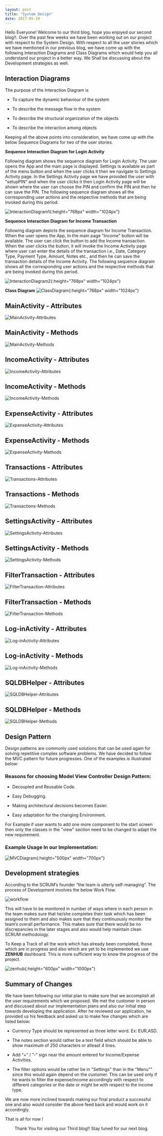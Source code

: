 ```yaml
---
layout: post
title: "System Design"
date: 2017-05-29
---
```


Hello Everyone!
Welcome to our third blog, hope you enjoyed our second blog!!.    Over the past few weeks we have been working out on our project with respect to the System Design. With respect to all the user stories which we have mentioned in our previous blog, we have come up with the following Interaction Diagrams and Class Diagrams which would help you all understand our project in a better way. We Shall be discussing about the Development strategies as well.

## Interaction Diagrams

The purpose of the Interaction Diagram is 

* To capture the dynamic behaviour of the system

* To describe the message flow in the system

* To describe the structural organization of the objects 

* To describe the interaction among objects

Keeping all the above points into consideration, we have come up with the below Sequence Diagrams for two of the user stories.

**Sequence Interaction Diagram for Login Activity**

Following diagram shows the sequence diagram for Login Activity. The user opens the App and the main page is displayed. Settings is available as part of the menu button and when the user clicks it then we navigate to Settings Activity page.  In the Settings Activity page we have provided the user with "setupPIN" and when the user clicks it then Login Activity page will be shown where the user can choose the PIN and confirm the PIN and then he can save the PIN. The following sequence diagram shows all the corresponding user actions and the respective methods that are being invoked during this period.

![InteractionDiagram1]({{site.baseurl}}/images/LoginActivity.jpeg "LogIn Activity"){:height="768px" width="1024px"}


**Sequence Interaction Diagram for Income Transaction**

Following diagram depicts the sequence diagram for Income Transaction. When the user opens the App, In the main page "Income" button will be available. The user can click the button to add the Income transaction. When the user clicks the button, it will invoke the Income Activity page where user can enter the details of the transaction i.e., Date, Category Type, Payment Type, Amount, Notes etc., and then he can save the transaction details of the Income Activity. The following sequence diagram shows all the corresponding user actions and the respective methods that are being invoked during this period. 

![InteractionDiagram2]({{site.baseurl}}/images/InteractionDiagram_for_Income_transaction-1.png "InteractionDiagram2"){:height="768px" width="1024px"}


**Class Diagram**
![ClassDiagram]({{site.baseurl}}/images/ClassDiagram.png "ClassDiagram"){:height="768px" width="1024px"}


## MainActivity - Attributes
![MainActivity-Attributes]({{site.baseurl}}/images/Main_Activity-Attributes.png "MainActivity-Attributes")


## MainActivity - Methods
![MainActivity-Methods]({{site.baseurl}}/images/Main_Activity-Methods.png "MainActivity-Methods")


## IncomeActivity - Attributes
![IncomeActivity-Attributes]({{site.baseurl}}/images/Income_Activity-Attributes.png "IncomeActivity-Attributes")


## IncomeActivity - Methods
![IncomeActivity-Methods]({{site.baseurl}}/images/Income_Activity-Methods.png "IncomeActivity-Methods")


## ExpenseActivity - Attributes
![ExpenseActivity-Attributes]({{site.baseurl}}/images/Expense_Activity-Attributes.png "ExpenseActivity-Attributes")


## ExpenseActivity - Methods
![ExpenseActivity-Methods]({{site.baseurl}}/images/Expense_Activity-Methods.png "ExpenseActivity-Methods")


## Transactions - Attributes
![Transactions-Attributes]({{site.baseurl}}/images/Transaction-Attributes.png "Transactions-Attributes")


## Transactions - Methods
![Transactions-Methods]({{site.baseurl}}/images/Transaction-Methods.png "Transactions-Methods")


## SettingsActivity - Attributes
![SettingsActivity-Attributes]({{site.baseurl}}/images/Settings_Activity-Attributes.png "SettingsActivity-Attributes")


## SettingsActivity - Methods
![SettingsActivity-Methods]({{site.baseurl}}/images/Settings_Activity-Methods.png "SettingsActivity-Methods")


## FilterTransaction - Attributes
![FilterTransaction-Attributes]({{site.baseurl}}/images/FilterTransaction_Activity-Attributes.png "FilterTransaction-Attributes")


## FilterTransaction - Methods
![FilterTransaction-Methods]({{site.baseurl}}/images/FilterTransaction_Activity-Methods.png "FilterTransaction-Methods")


## Log-inActivity - Attributes
![Log-inActivity-Attributes]({{site.baseurl}}/images/Login_Activity-Attributes.png "Log-inActivity-Attributes")


## Log-inActivity - Methods
![Log-inActivity-Methods]({{site.baseurl}}/images/Login_Activity-Methods.png "Log-inActivity-Methods")


## SQLDBHelper - Attributes
![SQLDBHelper-Attributes]({{site.baseurl}}/images/SQLDBHelper-Attributes.png "SQLDBHelper-Attributes")


## SQLDBHelper - Methods
![SQLDBHelper-Methods]({{site.baseurl}}/images/SQLDBHelper-Methods.png "SQLDBHelper-Methods")


## Design Pattern

Design patterns are commonly used solutions that can be used again for solving repetitive complex software problems.
We have decided to follow the MVC pattern for future progresses. One of the examples is illustrated below:

### Reasons for choosing Model View Controller Design Pattern:

* Decoupled and Reusable Code.

* Easy Debugging.

* Making architectural decisions becomes Easier.

* Easy adaptation for the changing Environment.

For Example if user wants to add one more component to the start screen then only the classes in the "view" section need to be changed to adapt the new requirement.

### Example Usage In our Implementation:

![MVCDiagram]({{site.baseurl}}/images/ModelViewController.jpeg "MVCDiagram"){:height="500px" width="700px"}


## Development strategies

According to the SCRUM’s founder “the team is utterly self-managing”.
The process of Development involves the below Work Flow.

![workflow]({{site.baseurl}}/images/Workflow1.png "workflow")


This will have to be monitored in number of ways where in each person in the team makes sure that he/she completes their task which has been assigned to them and also makes sure that they continuously monitor the team’s overall performance. This makes sure that there would be no discrepancies in the later stages and also would help maintain clean SCRUM methodology. 

To Keep a Track of all the work which has already been completed, those which are in progress and also which are yet to be implemented we use **ZENHUB** dashboard. This is more sufficient way to know the progress of the project.

![zenhub]({{site.baseurl}}/images/Zenhub.png "zenhub"){:height="600px" width="1000px"}
 
			
## Summary of Changes 

We have been following our initial plan to make sure that we accomplish  all the user requirements which we proposed. We met the customer in person and discussed about our implementation plans and also our initial step towards developing the application.
After he reviewed our application, he provided us his feedback and asked us to make few changes which are listed below:


* Currency Type should be represented as three letter word. Ex: EUR,ASD.

* The notes section would rather be a text field which should be able to show maximum of 250 characters or atleast 4 lines.

* Add “+” / ”-” sign near the amount entered for Income/Expense  Activities.

* The filter options would be rather be in "Settings" than in the "Menu"" since this would again depend on the customer. This can be used only if he wants to filter the expense/income accordingly with respect to different categories or the date or might be with respect to the income type.


We are now more inclined towards making our final product a successful one and also would consider the above feed back and would work on it accordingly.

That is all for now !

<p align="center">
Thank You for visiting our Third blog!! Stay tuned for our next blog. 
</p>





